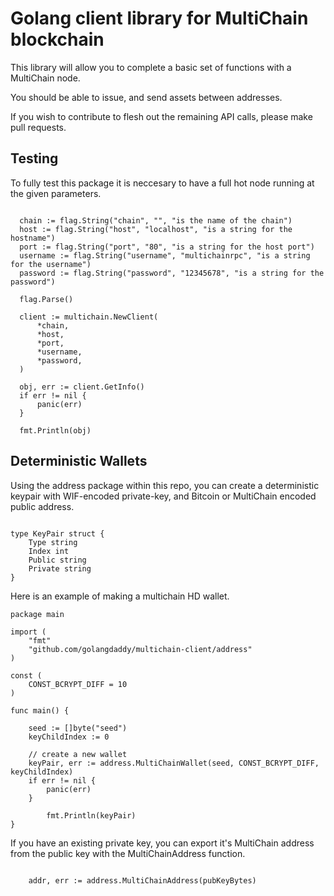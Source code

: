 # Golang client library for MultiChain blockchain

This library will allow you to complete a basic set of functions with a MultiChain node.

You should be able to issue, and send assets between addresses.

If you wish to contribute to flesh out the remaining API calls, please make pull requests.

## Testing

To fully test this package it is neccesary to have a full hot node running at the given parameters.

```

  chain := flag.String("chain", "", "is the name of the chain")
  host := flag.String("host", "localhost", "is a string for the hostname")
  port := flag.String("port", "80", "is a string for the host port")
  username := flag.String("username", "multichainrpc", "is a string for the username")
  password := flag.String("password", "12345678", "is a string for the password")

  flag.Parse()

  client := multichain.NewClient(
      *chain,
      *host,
      *port,
      *username,
      *password,
  )
    
  obj, err := client.GetInfo()
  if err != nil {
      panic(err)
  }
  
  fmt.Println(obj)

```
## Deterministic Wallets

Using the address package within this repo, you can create a deterministic keypair with WIF-encoded private-key, and Bitcoin or MultiChain encoded public address.

```

type KeyPair struct {
    Type string
    Index int
    Public string
    Private string
}

```

Here is an example of making a multichain HD wallet.

```
package main

import (
    "fmt"
    "github.com/golangdaddy/multichain-client/address"
)

const (
    CONST_BCRYPT_DIFF = 10
)

func main() {

    seed := []byte("seed")
    keyChildIndex := 0

    // create a new wallet
    keyPair, err := address.MultiChainWallet(seed, CONST_BCRYPT_DIFF, keyChildIndex)
    if err != nil {
        panic(err)
    }
        
        fmt.Println(keyPair)
}
```

If you have an existing private key, you can export it's MultiChain address from the public key with the MultiChainAddress function.

```

    addr, err := address.MultiChainAddress(pubKeyBytes)    

```
